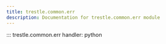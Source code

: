 ```yaml
---
title: trestle.common.err
description: Documentation for trestle.common.err module
---
```


::: trestle.common.err
handler: python
